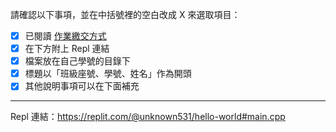 請確認以下事項，並在中括號裡的空白改成 X 來選取項目：
* [X] 已閱讀 [作業繳交方式](https://hackmd.io/@nssh/nscsc/%2F%40nssh%2Fsummit-homework)
* [X] 在下方附上 Repl 連結
* [X] 檔案放在自己學號的目錄下
* [X] 標題以「班級座號、學號、姓名」作為開頭
* [X] 其他說明事項可以在下面補充

---

Repl 連結：https://replit.com/@unknown531/hello-world#main.cpp

